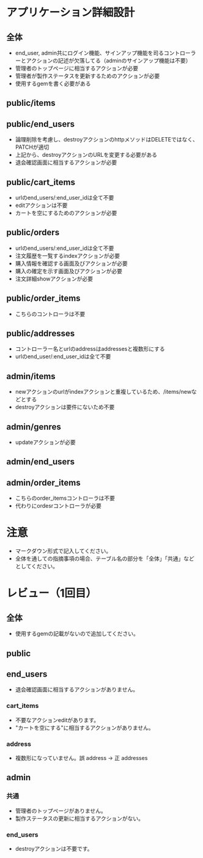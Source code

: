 # アプリケーション詳細設計
## 全体
- end_user, admin共にログイン機能、サインアップ機能を司るコントローラーとアクションの記述が欠落してる（adminのサインアップ機能は不要）
- 管理者のトップページに相当するアクションが必要
- 管理者が製作ステータスを更新するためのアクションが必要
- 使用するgemを書く必要がある

## public/items

## public/end_users
- 論理削除を考慮し、destroyアクションのhttpメソッドはDELETEではなく、PATCHが適切
- 上記から、destroyアクションのURLを変更する必要がある
- 退会確認画面に相当するアクションが必要

## public/cart_items
- urlのend_users/:end_user_idは全て不要
- editアクションは不要
- カートを空にするためのアクションが必要

## public/orders
- urlのend_users/:end_user_idは全て不要
- 注文履歴を一覧するindexアクションが必要
- 購入情報を確認する画面及びアクションが必要
- 購入の確定を示す画面及びアクションが必要
- 注文詳細showアクションが必要

## public/order_items
- こちらのコントローラは不要

## public/addresses
- コントローラー名とurlのaddressはaddressesと複数形にする
- urlのend_user/:end_user_idは全て不要

## admin/items
- newアクションのurlがindexアクションと重複しているため、/items/newなどとする
- destroyアクションは要件にないため不要

## admin/genres
- updateアクションが必要

## admin/end_users

## admin/order_items
- こちらのorder_itemsコントローラは不要
- 代わりにordesrコントローラが必要

# 注意
* マークダウン形式で記入してください。
* 全体を通しての指摘事項の場合、テーブル名の部分を「全体」「共通」などとしてください。

# レビュー（1回目）
## 全体
- 使用するgemの記載がないので追加してください。

## public
## end_users
- 退会確認画面に相当するアクションがありません。

### cart_items
- 不要なアクションeditがあります。
- "カートを空にする"に相当するアクションがありません。

### address
- 複数形になっていません。誤 address → 正 addresses

## admin
### 共通
- 管理者のトップページがありません。
- 製作ステータスの更新に相当するアクションがない。

### end_users
- destroyアクションは不要です。
